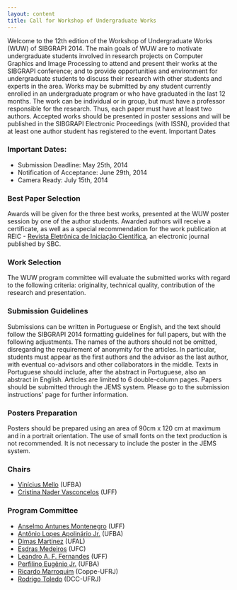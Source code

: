 ```yaml
---
layout: content
title: Call for Workshop of Undergraduate Works
---
```


Welcome to the 12th edition of the Workshop of Undergraduate Works (WUW) of SIBGRAPI 2014. The main goals of WUW are to motivate undergraduate students involved in research projects on Computer Graphics and Image Processing to attend and present their works at the SIBGRAPI conference; and to provide opportunities and environment for undergraduate students to discuss their research with other students and experts in the area. Works may be submitted by any student currently enrolled in an undergraduate program or who have graduated in the last 12 months. The work can be individual or in group, but must have a professor responsible for the research. Thus, each paper must have at least two authors. Accepted works should be presented in poster sessions and will be published in the SIBGRAPI Electronic Proceedings (with ISSN), provided that at least one author student has registered to the event.
Important Dates

### Important Dates:

- Submission Deadline: May 25th, 2014
- Notification of Acceptance:  June 29th, 2014
- Camera Ready: July 15th, 2014

### Best Paper Selection

Awards will be given for the three best works, presented at the WUW poster session by one of the author students. Awarded authors will receive a certificate, as well as a special recommendation for the work publication at 
REIC - [Revista Eletrônica de Iniciação Científica](http://seer.ufrgs.br/reic), an electronic journal published by SBC.

### Work Selection

The WUW program committee will evaluate the submitted works with regard to the following criteria: originality, technical quality, contribution of the research and presentation.

### Submission Guidelines

Submissions can be written in Portuguese or English, and the text should follow the SIBGRAPI 2014 formatting guidelines for full papers, but with the following adjustments. The names of the authors should not be omitted, disregarding the requirement of anonymity for the articles. In particular, students must appear as the first authors and the advisor as the last author, with eventual co-advisors and other collaborators in the middle. Texts in Portuguese should include, after the abstract in Portuguese, also an abstract in English. Articles are limited to 6 double-column pages. Papers should be submitted through the JEMS system. Please go to the submission instructions' page for further information.

### Posters Preparation

Posters should be prepared using an area of 90cm x 120 cm at maximum and in a portrait orientation. The use of small fonts on the text production is not recommended. It is not necessary to include the poster in the JEMS system. 

### Chairs

- [Vinícius Mello](http://www.dmat.ufba.br/~vinicius.mello/) (UFBA) 
- [Cristina Nader Vasconcelos](http://www2.ic.uff.br/~crisnv/index.php) (UFF) 

### Program Committee

- [Anselmo Antunes Montenegro](http://www2.ic.uff.br/~anselmo/) (UFF)
- [Antônio Lopes Apolinário Jr.](http://lattes.cnpq.br/2847901878340953) (UFBA)
- [Dimas Martinez](http://www.im.ufal.br/professor/dimas/) (UFAL)
- [Esdras Medeiros](http://www.mat.ufc.br/~esdras/) (UFC)
- [Leandro A. F. Fernandes](http://www2.ic.uff.br/~laffernandes/) (UFF)
- [Perfilino Eugênio Jr.](http://lattes.cnpq.br/1039996010768964) (UFBA)
- [Ricardo Marroquim](http://www.lcg.ufrj.br/Members/ricardo) (Coppe-UFRJ)
- [Rodrigo Toledo](http://www.rodrigodetoledo.com/homepage/) (DCC-UFRJ)